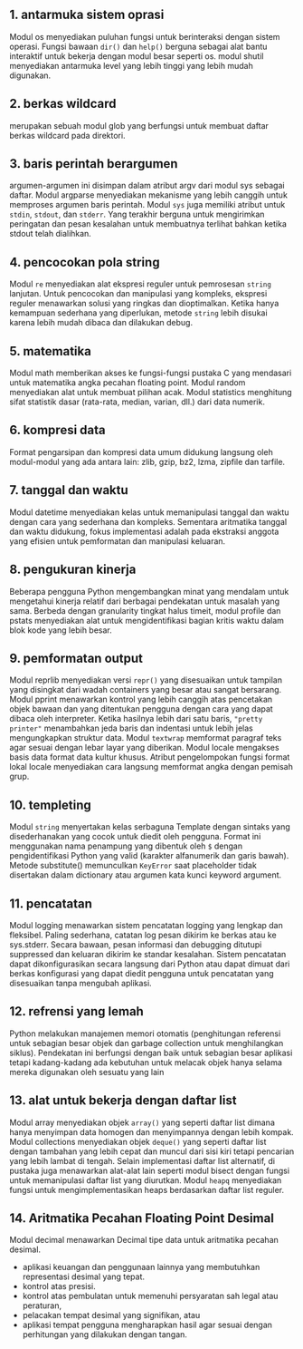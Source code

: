 ## 1. antarmuka sistem oprasi
Modul os menyediakan puluhan fungsi untuk berinteraksi dengan sistem operasi. Fungsi bawaan `dir()` dan `help()` berguna sebagai alat bantu interaktif untuk bekerja dengan modul besar seperti os. modul shutil menyediakan antarmuka level yang lebih tinggi yang lebih mudah digunakan.
## 2. berkas wildcard
merupakan sebuah modul glob yang berfungsi untuk membuat daftar berkas wildcard pada direktori.
## 3. baris perintah berargumen
argumen-argumen ini disimpan dalam atribut argv dari modul sys sebagai daftar. Modul argparse menyediakan mekanisme yang lebih canggih untuk memproses argumen baris perintah. Modul `sys` juga memiliki atribut untuk `stdin`, `stdout`, dan `stderr`. Yang terakhir berguna untuk mengirimkan peringatan dan pesan kesalahan untuk membuatnya terlihat bahkan ketika stdout telah dialihkan. 
## 4. pencocokan pola string
Modul `re` menyediakan alat ekspresi reguler untuk pemrosesan `string` lanjutan. Untuk pencocokan dan manipulasi yang kompleks, ekspresi reguler menawarkan solusi yang ringkas dan dioptimalkan. Ketika hanya kemampuan sederhana yang diperlukan, metode `string` lebih disukai karena lebih mudah dibaca dan dilakukan debug.
## 5. matematika
Modul math memberikan akses ke fungsi-fungsi pustaka C yang mendasari untuk matematika angka pecahan floating point. Modul random menyediakan alat untuk membuat pilihan acak. Modul statistics menghitung sifat statistik dasar (rata-rata, median, varian, dll.) dari data numerik.
## 6. kompresi data
Format pengarsipan dan kompresi data umum didukung langsung oleh modul-modul yang ada antara lain: zlib, gzip, bz2, lzma, zipfile dan tarfile.
## 7. tanggal dan waktu
Modul datetime menyediakan kelas untuk memanipulasi tanggal dan waktu dengan cara yang sederhana dan kompleks. Sementara aritmatika tanggal dan waktu didukung, fokus implementasi adalah pada ekstraksi anggota yang efisien untuk pemformatan dan manipulasi keluaran. 
## 8. pengukuran kinerja
Beberapa pengguna Python mengembangkan minat yang mendalam untuk mengetahui kinerja relatif dari berbagai pendekatan untuk masalah yang sama. Berbeda dengan granularity tingkat halus timeit, modul profile dan pstats menyediakan alat untuk mengidentifikasi bagian kritis waktu dalam blok kode yang lebih besar.  
## 9. pemformatan output
 Modul reprlib menyediakan versi `repr()` yang disesuaikan untuk tampilan yang disingkat dari wadah containers yang besar atau sangat bersarang. Modul pprint menawarkan kontrol yang lebih canggih atas pencetakan objek bawaan dan yang ditentukan pengguna dengan cara yang dapat dibaca oleh interpreter. Ketika hasilnya lebih dari satu baris, `"pretty printer"` menambahkan jeda baris dan indentasi untuk lebih jelas mengungkapkan struktur data. Modul `textwrap` memformat paragraf teks agar sesuai dengan lebar layar yang diberikan. Modul locale mengakses basis data format data kultur khusus. Atribut pengelompokan fungsi format lokal locale menyediakan cara langsung memformat angka dengan pemisah grup.

## 10. templeting
Modul `string` menyertakan kelas serbaguna Template dengan sintaks yang disederhanakan yang cocok untuk diedit oleh pengguna. Format ini menggunakan nama penampung yang dibentuk oleh `$` dengan pengidentifikasi Python yang valid (karakter alfanumerik dan garis bawah). Metode substitute() memunculkan `KeyError` saat placeholder tidak disertakan dalam dictionary atau argumen kata kunci keyword argument.
## 11. pencatatan
Modul logging menawarkan sistem pencatatan logging yang lengkap dan fleksibel. Paling sederhana, catatan log pesan dikirim ke berkas atau ke sys.stderr. Secara bawaan, pesan informasi dan debugging ditutupi suppressed dan keluaran dikirim ke standar kesalahan. Sistem pencatatan dapat dikonfigurasikan secara langsung dari Python atau dapat dimuat dari berkas konfigurasi yang dapat diedit pengguna untuk pencatatan yang disesuaikan tanpa mengubah aplikasi. 
## 12. refrensi yang lemah
Python melakukan manajemen memori otomatis (penghitungan referensi untuk sebagian besar objek dan garbage collection untuk menghilangkan siklus). Pendekatan ini berfungsi dengan baik untuk sebagian besar aplikasi tetapi kadang-kadang ada kebutuhan untuk melacak objek hanya selama mereka digunakan oleh sesuatu yang lain
## 13. alat untuk bekerja dengan daftar list
Modul array menyediakan objek `array()` yang seperti daftar list dimana hanya menyimpan data homogen dan menyimpannya dengan lebih kompak. Modul collections menyediakan objek `deque()` yang seperti daftar list dengan tambahan yang lebih cepat dan muncul dari sisi kiri tetapi pencarian yang lebih lambat di tengah. Selain implementasi daftar list alternatif, di pustaka juga menawarkan alat-alat lain seperti modul bisect dengan fungsi untuk memanipulasi daftar list yang diurutkan. Modul `heapq` menyediakan fungsi untuk mengimplementasikan heaps berdasarkan daftar list reguler.
## 14. Aritmatika Pecahan Floating Point Desimal
Modul decimal menawarkan Decimal tipe data untuk aritmatika pecahan desimal.

- aplikasi keuangan dan penggunaan lainnya yang membutuhkan representasi desimal yang tepat.
- kontrol atas presisi.
- kontrol atas pembulatan untuk memenuhi persyaratan sah legal atau peraturan,
- pelacakan tempat desimal yang signifikan, atau
- aplikasi tempat pengguna mengharapkan hasil agar sesuai dengan perhitungan yang dilakukan dengan tangan.
